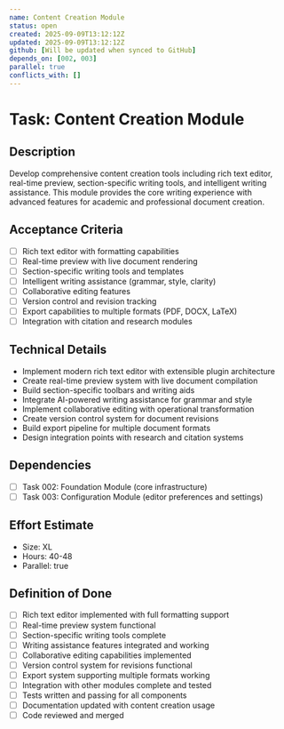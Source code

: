 ```yaml
---
name: Content Creation Module
status: open
created: 2025-09-09T13:12:12Z
updated: 2025-09-09T13:12:12Z
github: [Will be updated when synced to GitHub]
depends_on: [002, 003]
parallel: true
conflicts_with: []
---
```


# Task: Content Creation Module

## Description
Develop comprehensive content creation tools including rich text editor, real-time preview, section-specific writing tools, and intelligent writing assistance. This module provides the core writing experience with advanced features for academic and professional document creation.

## Acceptance Criteria
- [ ] Rich text editor with formatting capabilities
- [ ] Real-time preview with live document rendering
- [ ] Section-specific writing tools and templates
- [ ] Intelligent writing assistance (grammar, style, clarity)
- [ ] Collaborative editing features
- [ ] Version control and revision tracking
- [ ] Export capabilities to multiple formats (PDF, DOCX, LaTeX)
- [ ] Integration with citation and research modules

## Technical Details  
- Implement modern rich text editor with extensible plugin architecture
- Create real-time preview system with live document compilation
- Build section-specific toolbars and writing aids
- Integrate AI-powered writing assistance for grammar and style
- Implement collaborative editing with operational transformation
- Create version control system for document revisions
- Build export pipeline for multiple document formats
- Design integration points with research and citation systems

## Dependencies
- [ ] Task 002: Foundation Module (core infrastructure)
- [ ] Task 003: Configuration Module (editor preferences and settings)

## Effort Estimate
- Size: XL
- Hours: 40-48
- Parallel: true

## Definition of Done
- [ ] Rich text editor implemented with full formatting support
- [ ] Real-time preview system functional
- [ ] Section-specific writing tools complete
- [ ] Writing assistance features integrated and working
- [ ] Collaborative editing capabilities implemented
- [ ] Version control system for revisions functional
- [ ] Export system supporting multiple formats working
- [ ] Integration with other modules complete and tested
- [ ] Tests written and passing for all components
- [ ] Documentation updated with content creation usage
- [ ] Code reviewed and merged